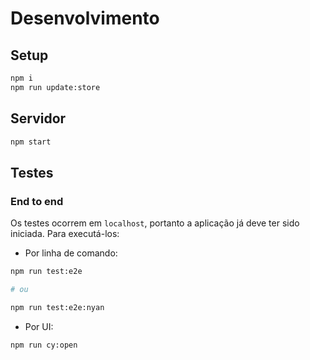 # Desenvolvimento

## Setup

```sh
npm i
npm run update:store
```

## Servidor

```sh
npm start
```

## Testes

### End to end

Os testes ocorrem em `localhost`, portanto a aplicação já deve ter sido iniciada. Para executá-los:

- Por linha de comando:

```sh
npm run test:e2e

# ou

npm run test:e2e:nyan
```

- Por UI:

```sh
npm run cy:open
```
